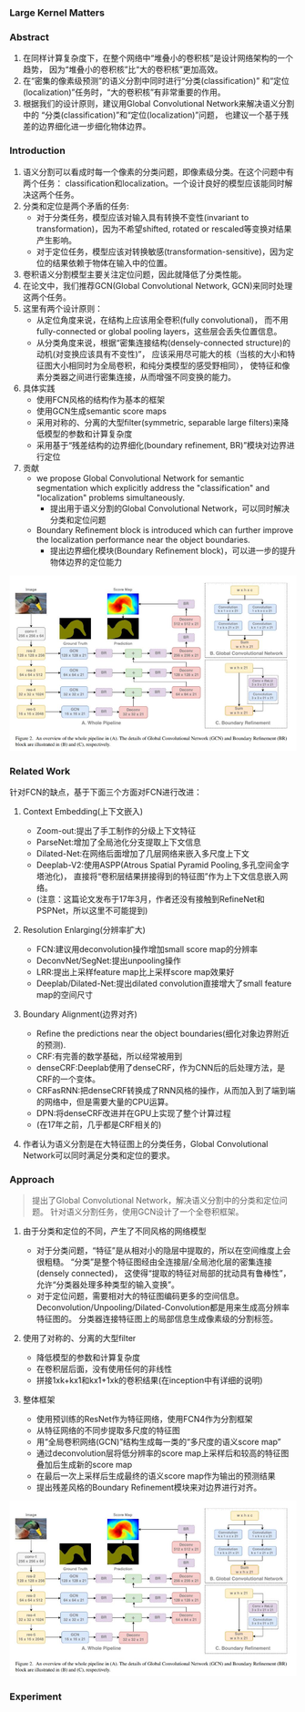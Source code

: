 ### Large Kernel Matters

### Abstract
1. 在同样计算复杂度下，在整个网络中“堆叠小的卷积核”是设计网络架构的一个趋势，
因为“堆叠小的卷积核”比“大的卷积核”更加高效。   
2. 在“密集的像素级预测”的语义分割中同时进行“分类(classification)”
和“定位(localization)”任务时，“大的卷积核”有非常重要的作用。
3. 根据我们的设计原则，建议用Global Convolutional Network来解决语义分割中的
“分类(classification)”和“定位(localization)”问题，
也建议一个基于残差的边界细化进一步细化物体边界。

### Introduction
1. 语义分割可以看成时每一个像素的分类问题，即像素级分类。在这个问题中有两个任务：
classification和localization。一个设计良好的模型应该能同时解决这两个任务。
2. 分类和定位是两个矛盾的任务:
    * 对于分类任务，模型应该对输入具有转换不变性(invariant to transformation)，因为不希望shifted, rotated or rescaled等变换对结果产生影响。
    * 对于定位任务，模型应该对转换敏感(transformation-sensitive)，因为定位的结果依赖于物体在输入中的位置。
3. 卷积语义分割模型主要关注定位问题，因此就降低了分类性能。
4. 在论文中，我们推荐GCN(Global Convolutional Network, GCN)来同时处理这两个任务。
5. 这里有两个设计原则：
    * 从定位角度来说，在结构上应该用全卷积(fully convolutional)，
    而不用fully-connected or global pooling layers，这些层会丢失位置信息。
    * 从分类角度来说，根据“密集连接结构(densely-connected structure)的动机(对变换应该具有不变性)”，
    应该采用尽可能大的核（当核的大小和特征图大小相同时为全局卷积，和纯分类模型的感受野相同），
    使特征和像素分类器之间进行密集连接，从而增强不同变换的能力。
6. 具体实践
    * 使用FCN风格的结构作为基本的框架
    * 使用GCN生成semantic score maps
    * 采用对称的、分离的大型filter(symmetric, separable large filters)来降低模型的参数和计算复杂度
    * 采用基于“残差结构的边界细化(boundary refinement, BR)”模块对边界进行定位
7. 贡献
    * we propose Global Convolutional Network for semantic segmentation which explicitly 
    address the "classification" and "localization" problems simultaneously.
        * 提出用于语义分割的Global Convolutional Network，可以同时解决分类和定位问题
    * Boundary Refinement block is introduced which can further improve 
    the localization performance near the object boundaries.
        * 提出边界细化模块(Boundary Refinement block)，可以进一步的提升物体边界的定位能力

![large kernel matters architecture](readme/large_kernel_matters_architecture.jpg)


### Related Work
针对FCN的缺点，基于下面三个方面对FCN进行改进：
1. Context Embedding(上下文嵌入)
    * Zoom-out:提出了手工制作的分级上下文特征
    * ParseNet:增加了全局池化分支提取上下文信息
    * Dilated-Net:在网络后面增加了几层网络来嵌入多尺度上下文
    * Deeplab-V2:使用ASPP(Atrous Spatial Pyramid Pooling,多孔空间金字塔池化)，
    直接将“卷积层结果拼接得到的特征图”作为上下文信息嵌入网络。
    * (注意：这篇论文发布于17年3月，作者还没有接触到RefineNet和PSPNet，所以这里不可能提到)

2. Resolution Enlarging(分辨率扩大)
    * FCN:建议用deconvolution操作增加small score map的分辨率
    * DeconvNet/SegNet:提出unpooling操作
    * LRR:提出上采样feature map比上采样score map效果好
    * Deeplab/Dilated-Net:提出dilated convolution直接增大了small feature map的空间尺寸
    
3. Boundary Alignment(边界对齐)
    * Refine the predictions near the object boundaries(细化对象边界附近的预测).
    * CRF:有完善的数学基础，所以经常被用到
    * denseCRF:Deeplab使用了denseCRF，作为CNN后的后处理方法，是CRF的一个变体。
    * CRFasRNN:把denseCRF转换成了RNN风格的操作，从而加入到了端到端的网络中，但是需要大量的CPU运算。
    * DPN:将denseCRF改进并在GPU上实现了整个计算过程
    * (在17年之前，几乎都是CRF相关的)
    
4. 作者认为语义分割是在大特征图上的分类任务，Global Convolutional Network可以同时满足分类和定位的要求。


### Approach
> 提出了Global Convolutional Network，解决语义分割中的分类和定位问题。
针对语义分割任务，使用GCN设计了一个全卷积框架。

1. 由于分类和定位的不同，产生了不同风格的网络模型
    * 对于分类问题，“特征”是从相对小的隐层中提取的，所以在空间维度上会很粗糙。
    “分类”是整个特征图经由全连接层/全局池化层的密集连接(densely connected)，
    这使得“提取的特征对局部的扰动具有鲁棒性”，允许“分类器处理多种类型的输入变换”。
    * 对于定位问题，需要相对大的特征图编码更多的空间信息。
    Deconvolution/Unpooling/Dilated-Convolution都是用来生成高分辨率特征图的。
    分类器连接特征图上的局部信息生成像素级的分割标签。

2. 使用了对称的、分离的大型filter
    * 降低模型的参数和计算复杂度
    * 在卷积层后面，没有使用任何的非线性
    * 拼接1xk+kx1和kx1+1xk的卷积结果(在inception中有详细的说明)
    
3. 整体框架
    * 使用预训练的ResNet作为特征网络，使用FCN4作为分割框架
    * 从特征网络的不同步提取多尺度的特征图
    * 用“全局卷积网络(GCN)”结构生成每一类的“多尺度的语义score map”
    * 通过deconvolution层将低分辨率的score map上采样后和较高的特征图叠加后生成新的score map
    * 在最后一次上采样后生成最终的语义score map作为输出的预测结果
    * 提出残差风格的Boundary Refinement模块来对边界进行对齐。

![large kernel matters architecture](readme/large_kernel_matters_architecture.jpg)


### Experiment

